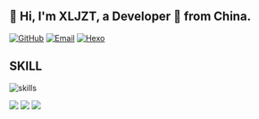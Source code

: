## 👋 Hi, I'm XLJZT, a Developer 🚀 from China.
[![GitHub](https://img.shields.io/static/v1?style=for-the-badge&message=GitHub&color=181717&logo=GitHub&logoColor=FFFFFF&label=)](https://github.com/XLJZT)
[![Email](https://img.shields.io/static/v1?style=for-the-badge&message=Gmail&color=EA4335&logo=Gmail&logoColor=FFFFFF&label=)](mailto:xljzts@163.com)
[![Hexo](https://img.shields.io/static/v1?style=for-the-badge&message=Blog&color=FF4088&logo=Hugo&logoColor=FFFFFF&label=)](https://www.xljzt.top/)
## SKILL
![skills](https://skillicons.dev/icons?i=c,cpp,cs,css,docker,flask,git,github,gitlab,html,js,linux,md,mysql,nginx,ps,php,qt,redis,rust,sqlite,vim,vscode)

![](https://github-profile-summary-cards.vercel.app/api/cards/profile-details?username=XLJZT&theme=github)
![](https://github-profile-summary-cards.vercel.app/api/cards/stats?username=leizhenpeng&theme=github)
![](https://github-profile-summary-cards.vercel.app/api/cards/most-commit-language?username=leizhenpeng&theme=github)

<!---
XLJZT/XLJZT is a ✨ special ✨ repository because its `README.md` (this file) appears on your GitHub profile.
You can click the Preview link to take a look at your changes.
--->
